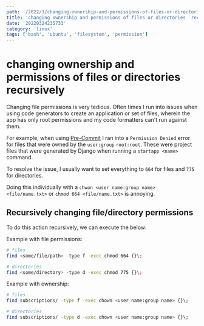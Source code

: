 ```yaml
---
path: '/2022/3/changing-ownership-and-permissions-of-files-or-directories--recursively-20220324235733'
title: 'changing ownership and permissions of files or directories  recursively'
date: '20220324235733'
category: 'linux'
tags: ['bash', 'ubuntu', 'filesystem', 'permission']
---
```


# changing ownership and permissions of files or directories  recursively
Changing file permissions is very tedious. Often times I run into issues when using
code generators to create an application or set of files, wherein the app has only root
permissions and my code formatters can't run against them.

For example, when using [Pre-Commit]() I ran into a `Permission Denied` error for
files that were owned by the `user:group` `root:root`. These were project files that
were generated by Django when running a `startapp <name>` command.

To resolve the issue, I usually want to set everything to `664` for files and `775`
for directories.

Doing this individually with a `chwon <user name:group name> <file/name.txt>`
or `chmod 664 <file/name.txt>` is annoying.

## Recursively changing file/directory permissions
To do this action recursively, we can execute the below:

Example with file permissions:
```bash
# files
find <some/file/path> -type f -exec chmod 664 {}\;

# directories
find <some/directory> -type d -exec chmod 775 {}\;
```

Example with ownership:
```bash
# files
find subscriptions/ -type f -exec chown <user name:group name> {}\;

# directories
find subscriptions/ -type d -exec chown <user name:group name> {}\;
```


